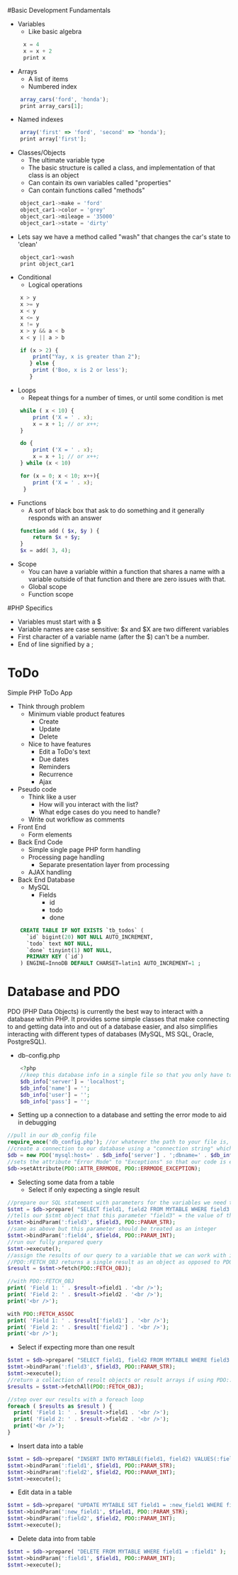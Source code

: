 #Basic Development Fundamentals
* Variables
    * Like basic algebra

```javascript
     x = 4
     x = x + 2
     print x
```

 * Arrays
    * A list of items
    * Numbered index

```javascript
    array_cars('ford', 'honda');
    print array_cars[1];
```

* Named indexes

```javascript
    array('first' => 'ford', 'second' => 'honda');
    print array['first'];
```

* Classes/Objects
    * The ultimate variable type
    * The basic structure is called a class, and implementation of that class is an object
    * Can contain its own variables called "properties"
    * Can contain functions called "methods"

```javascript
    object_car1->make = 'ford'
    object_car1->color = 'grey'
    object_car1->mileage = '35000'
    object_car1->state = 'dirty'
```        
* Lets say we have a method called "wash" that changes the car's state to 'clean'

```javascript
    object_car1->wash
    print object_car1
```
* Conditional
    * Logical operations

```javascript
    x > y
    x >= y
    x < y
    x <= y
    x != y
    x > y && a < b
    x < y || a > b
```    

```javascript
    if (x > 2) {
        print("Yay, x is greater than 2");
       } else {
        print ('Boo, x is 2 or less');
       }
```
* Loops
    * Repeat things for a number of times, or until some condition is met

```javascript
    while ( x < 10) {
        print ('X = ' . x);
        x = x + 1; // or x++;
    }
```

```javascript  
    do {
        print ('X = ' . x);
        x = x + 1; // or x++;
    } while (x < 10)
```

```javascript
    for (x = 0; x < 10; x++){
        print ('X = ' . x);
     }
```

* Functions
    * A sort of black box that ask to do something and it generally responds with an answer

```php
    function add ( $x, $y ) {
        return $x + $y;
    }      
    $x = add( 3, 4);
```

* Scope
    * You can have a variable within a function that shares a name with a variable outside of that function and there are zero issues with that.
    * Global scope
    * Function scope

#PHP Specifics
* Variables must start with a $
* Variable names are case sensitive: $x and $X are two different variables
* First character of a variable name (after the $) can't be a number.
* End of line signified by a ;

# ToDo
Simple PHP ToDo App

* Think through problem
    * Minimum viable product features
        * Create
        * Update
        * Delete
    * Nice to have features
        * Edit a ToDo's text
        * Due dates
        * Reminders
        * Recurrence
        * Ajax
* Pseudo code
    * Think like a user
        * How will you interact with the list?
        * What edge cases do you need to handle?
    * Write out workflow as comments
* Front End
    * Form elements
* Back End Code
    * Simple single page PHP form handling
    * Processing page handling
        * Separate presentation layer from processing
    * AJAX handling
* Back End Database
    * MySQL
        * Fields
            * id
            * todo
            * done

```SQL
    CREATE TABLE IF NOT EXISTS `tb_todos` (
      `id` bigint(20) NOT NULL AUTO_INCREMENT,
      `todo` text NOT NULL,
      `done` tinyint(1) NOT NULL,
      PRIMARY KEY (`id`)
    ) ENGINE=InnoDB DEFAULT CHARSET=latin1 AUTO_INCREMENT=1 ;
```

# Database and PDO
PDO (PHP Data Objects) is currently the best way to interact with a database within PHP.
It provides some simple classes that make connecting to and getting data into and out of a database easier, and also simplifies interacting with different types of databases (MySQL, MS SQL, Oracle, PostgreSQL).

* db-config.php

```php
    <?php
    //keep this database info in a single file so that you only have to change it once to update your whole project
    $db_info['server'] = 'localhost';
    $db_info['name'] = '';
    $db_info['user'] = '';
    $db_info['pass'] = '';
```

* Setting up a connection to a database and setting the error mode to aid in debugging

```php
//pull in our db_config file
require_once('db_config.php'); //or whatever the path to your file is, this assumes it's a file in our current directory
//create a connection to our database using a "connection string" which tells PDO the type of database and other info it needs to communicate with it
$db = new PDO('mysql:host=' . $db_info['server'] . ';dbname=' . $db_info['name'] . '', $db_info['user'], $db_info['pass']);
//sets the attribute "Error Mode" to "Exceptions" so that our code is easier to debug
$db->setAttribute(PDO::ATTR_ERRMODE, PDO::ERRMODE_EXCEPTION);
```

* Selecting some data from a table
  * Select if only expecting a single result

```php
//prepare our SQL statement with parameters for the variables we need to pass in
$stmt = $db->prepare( "SELECT field1, field2 FROM MYTABLE WHERE field3 = :field3 AND field4 = :field4" );
//tells our $stmt object that this parameter "field3" = the value of this PHP variable "$field3" and it should treat it like a string
$stmt->bindParam(':field3', $field3, PDO::PARAM_STR);
//same as above but this parameter should be treated as an integer
$stmt->bindParam(':field4', $field4, PDO::PARAM_INT);
//run our fully prepared query
$stmt->execute();
//assign the results of our query to a variable that we can work with in our code
//PDO::FETCH_OBJ returns a single result as an object as opposed to PDO::FETCH_ASSOC which would return the result as an array
$result = $stmt->fetch(PDO::FETCH_OBJ);  

//with PDO::FETCH_OBJ
print( 'Field 1: ' . $result->field1 . '<br />');
print( 'Field 2: ' . $result->field2 . '<br />');
print('<br />');

with PDO::FETCH_ASSOC
print( 'Field 1: ' . $result['field1'] . '<br />');
print( 'Field 2: ' . $result['field2'] . '<br />');
print('<br />');
```

  * Select if expecting more than one result

```php
$stmt = $db->prepare( "SELECT field1, field2 FROM MYTABLE WHERE field3 = :field3" );
$stmt->bindParam(':field3', $field3, PDO::PARAM_STR);
$stmt->execute();
//return a collection of result objects or result arrays if using PDO::FETCH_ASSOC
$results = $stmt->fetchAll(PDO::FETCH_OBJ);  

//step over our results with a foreach loop
foreach ( $results as $result ) {
  print( 'Field 1: ' . $result->field1 . '<br />');
  print( 'Field 2: ' . $result->field2 . '<br />');
  print('<br />');
}
```

* Insert data into a table

```php
$stmt = $db->prepare( "INSERT INTO MYTABLE(field1, field2) VALUES(:field1, :field2)" );
$stmt->bindParam(':field1', $field1, PDO::PARAM_STR);
$stmt->bindParam(':field2', $field2, PDO::PARAM_INT);
$stmt->execute();
```

* Edit data in a table

```php
$stmt = $db->prepare( "UPDATE MYTABLE SET field1 = :new_field1 WHERE field2 = :field2" );
$stmt->bindParam(':new_field1', $field1, PDO::PARAM_STR);
$stmt->bindParam(':field2', $field2, PDO::PARAM_INT);
$stmt->execute();
```

* Delete data into from table

```php
$stmt = $db->prepare( "DELETE FROM MYTABLE WHERE field1 = :field1" );
$stmt->bindParam(':field1', $field1, PDO::PARAM_INT);
$stmt->execute();
```
